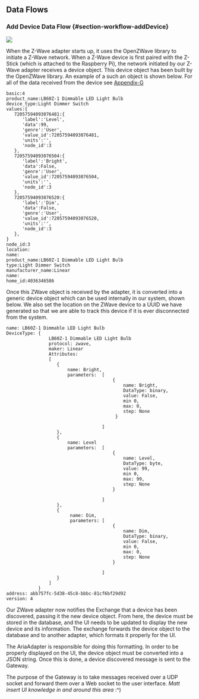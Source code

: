 ## Data Flows

### Add Device Data Flow {#section-workflow-addDevice}

![](./uml/addDeviceFlow.png)

When the Z-Wave adapter starts up, it uses the OpenZWave library to initiate a Z-Wave network. When 
a Z-Wave device is first paired with the Z-Stick (which is attached to the Raspberry Pi), the network
initiated by our Z-Wave adapter receives a device object. This device object has been built by the 
OpenZWave library. An example of a such an object is shown below. For all of the data received from 
the device see [Appendix-G](#ZwaveDeviceData)

```
basic:4
product_name:LB60Z-1 Dimmable LED Light Bulb
device_type:Light Dimmer Switch
values:{  
   72057594093076481:{  
      'label':'Level',
      'data':99,
      'genre':'User',
      'value_id':72057594093076481,
      'units':'',
      'node_id':3
   },
   72057594093076504:{  
      'label':'Bright',
      'data':False,
      'genre':'User',
      'value_id':72057594093076504,
      'units':'',
      'node_id':3
   },
   72057594093076520:{  
      'label':'Dim',
      'data':False,
      'genre':'User',
      'value_id':72057594093076520,
      'units':'',
      'node_id':3
   },
}
node_id:3
location:
name:
product_name:LB60Z-1 Dimmable LED Light Bulb
type:Light Dimmer Switch
manufacturer_name:Linear
name:
home_id:4036346586
```

Once this ZWave object is received by the adapter, it is converted into a generic device object which
can be used internally in our system, shown below. We also set the location on the ZWave device to
a UUID we have generated so that we are able to track this device if it is ever disconnected from 
the system.

```
name: LB60Z-1 Dimmable LED Light Bulb 
DeviceType: {
                LB60Z-1 Dimmable LED Light Bulb
                protocol: zwave, 
                maker: Linear
                Attributes: 
                [
                   {
                       name: Bright, 
                       parameters:  [
                                        {
                                            name: Bright,
                                            DataType: binary, 
                                            value: False, 
                                            min 0, 
                                            max: 0, 
                                            step: None
                                         }

                                    ]
                   },
                   {
                       name: Level 
                       parameters:  [ 
                                        {
                                            name: Level, 
                                            DataType: byte, 
                                            value: 99, 
                                            min 0, 
                                            max: 99, 
                                            step: None
                                        }

                                    ]
                   },
                   {
                        name: Dim, 
                        parameters: [
                                        {
                                            name: Dim, 
                                            DataType: binary, 
                                            value: False, 
                                            min 0, 
                                            max: 0, 
                                            step: None
                                        }

                                    ]
                   }
                ]
            }
address: abb757fc-5d38-45c8-bbbc-81cf6bf29d92 
version: 4
```

Our ZWave adapter now notifies the Exchange that a device has been discovered, passing it the new
device object. From here, the device must be stored in the database, and the UI needs to be updated 
to display the new device and its information. The exchange forwards the device object to the 
database and to another adapter, which formats it properly for the UI.

The AriaAdapter is responsible for doing this formatting. In order to be properly displayed on the 
UI, the device object must be converted into a JSON string. Once this is done, a device discovered 
message is sent to the Gateway.

The purpose of the Gateway is to take messages received over a UDP socket and forward them over a 
Web socket to the user interface. *Matt insert UI knowledge in and around this area* :^)
 
